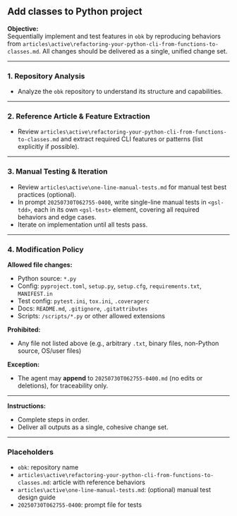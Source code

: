 ## Add classes to Python project

**Objective:**  
Sequentially implement and test features in `obk` by reproducing behaviors from `articles\active\refactoring-your-python-cli-from-functions-to-classes.md`. All changes should be delivered as a single, unified change set.

---

### 1. Repository Analysis

- Analyze the `obk` repository to understand its structure and capabilities.

---

### 2. Reference Article & Feature Extraction

- Review `articles\active\refactoring-your-python-cli-from-functions-to-classes.md` and extract required CLI features or patterns (list explicitly if possible).

---

### 3. Manual Testing & Iteration

- Review `articles\active\one-line-manual-tests.md` for manual test best practices (optional).
- In prompt `20250730T062755-0400`, write single-line manual tests in `<gsl-tdd>`, each in its own `<gsl-test>` element, covering all required behaviors and edge cases.
- Iterate on implementation until all tests pass.

---

### 4. Modification Policy

**Allowed file changes:**  
- Python source: `*.py`
- Config: `pyproject.toml`, `setup.py`, `setup.cfg`, `requirements.txt`, `MANIFEST.in`
- Test config: `pytest.ini`, `tox.ini`, `.coveragerc`
- Docs: `README.md`, `.gitignore`, `.gitattributes`
- Scripts: `/scripts/*.py` or other allowed extensions

**Prohibited:**  
- Any file not listed above (e.g., arbitrary `.txt`, binary files, non-Python source, OS/user files)

**Exception:**  
- The agent may **append** to `20250730T062755-0400.md` (no edits or deletions), for traceability only.

---

**Instructions:**  
- Complete steps in order.  
- Deliver all outputs as a single, cohesive change set.

---

### Placeholders

- `obk`: repository name
- `articles\active\refactoring-your-python-cli-from-functions-to-classes.md`: article with reference behaviors
- `articles\active\one-line-manual-tests.md`: (optional) manual test design guide
- `20250730T062755-0400`: prompt file for tests

